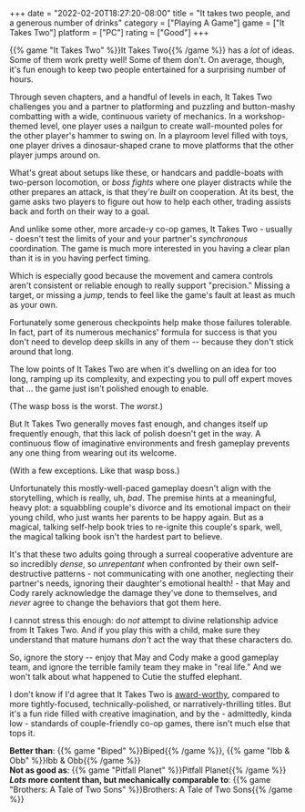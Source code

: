 +++
date = "2022-02-20T18:27:20-08:00"
title = "It takes two people, and a generous number of drinks"
category = ["Playing A Game"]
game = ["It Takes Two"]
platform = ["PC"]
rating = ["Good"]
+++

{{% game "It Takes Two" %}}It Takes Two{{% /game %}} has a <i>lot</i> of ideas.  Some of them work pretty well!  Some of them don't.  On average, though, it's fun enough to keep two people entertained for a surprising number of hours.

Through seven chapters, and a handful of levels in each, It Takes Two challenges you and a partner to platforming and puzzling and button-mashy combatting with a wide, continuous variety of mechanics.  In a workshop-themed level, one player uses a nailgun to create wall-mounted poles for the other player's hammer to swing on.  In a playroom level filled with toys, one player drives a dinosaur-shaped crane to move platforms that the other player jumps around on.

What's great about setups like these, or handcars and paddle-boats with two-person locomotion, or <i>boss fights</i> where one player distracts while the other prepares an attack, is that they're <i>built</i> on cooperation.  At its best, the game asks two players to figure out how to help each other, trading assists back and forth on their way to a goal.

And unlike some other, more arcade-y co-op games, It Takes Two - usually - doesn't test the limits of your and your partner's <i>synchronous</i> coordination.  The game is much more interested in you having a clear plan than it is in you having perfect timing.

Which is especially good because the movement and camera controls aren't consistent or reliable enough to really support "precision."  Missing a target, or missing a <i>jump</i>, tends to feel like the game's fault at least as much as your own.

Fortunately some generous checkpoints help make those failures tolerable.  In fact, part of its numerous mechanics' formula for success is that you don't need to develop deep skills in any of them -- because they don't stick around that long.

The low points of It Takes Two are when it's dwelling on an idea for too long, ramping up its complexity, and expecting you to pull off expert moves that ... the game just isn't polished enough to enable.

(The wasp boss is the worst.  The <i>worst</i>.)

But It Takes Two generally moves fast enough, and changes itself up frequently enough, that this lack of polish doesn't get in the way.  A continuous flow of imaginative environments and fresh gameplay prevents any one thing from wearing out its welcome.

(With a few exceptions.  Like that wasp boss.)

Unfortunately this mostly-well-paced gameplay doesn't align with the storytelling, which is really, uh, <i>bad</i>.  The premise hints at a meaningful, heavy plot: a squabbling couple's divorce and its emotional impact on their young child, who just wants her parents to be happy again.  But as a magical, talking self-help book tries to re-ignite this couple's spark, well, the magical talking book isn't the hardest part to believe.

It's that these two adults going through a surreal cooperative adventure are so incredibly <i>dense</i>, so <i>unrepentant</i> when confronted by their own self-destructive patterns - not communicating with one another, neglecting their partner's needs, ignoring their daughter's emotional health! - that May and Cody rarely acknowledge the damage they've done to themselves, and <i>never</i> agree to change the behaviors that got them here.

I cannot stress this enough: do <i>not</i> attempt to divine relationship advice from It Takes Two.  And if you play this with a child, make sure they understand that mature humans <i>don't</i> act the way that these characters do.

So, ignore the story -- enjoy that May and Cody make a good gameplay team, and ignore the terrible family team they make in "real life."  And we won't talk about what happened to Cutie the stuffed elephant.

I don't know if I'd agree that It Takes Two is <a href="https://www.pcgamer.com/it-takes-two-wins-game-of-the-year-at-the-game-awards/">award-worthy</a>, compared to more tightly-focused, technically-polished, or narratively-thrilling titles.  But it's a fun ride filled with creative imagination, and by the - admittedly, kinda low - standards of couple-friendly co-op games, there isn't much else that tops it.

<b>Better than</b>: {{% game "Biped" %}}Biped{{% /game %}}, {{% game "Ibb & Obb" %}}Ibb & Obb{{% /game %}}  
<b>Not as good as</b>: {{% game "Pitfall Planet" %}}Pitfall Planet{{% /game %}}  
<b><i>Lots</i> more content than, but mechanically comparable to</b>: {{% game "Brothers: A Tale of Two Sons" %}}Brothers: A Tale of Two Sons{{% /game %}}
